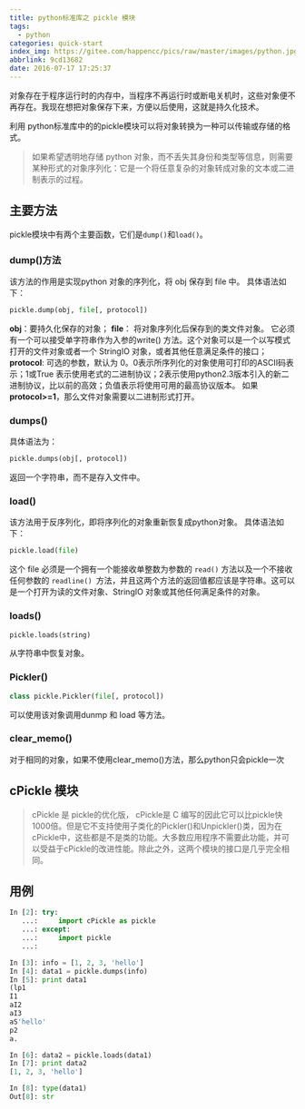 ```yaml
---
title: python标准库之 pickle 模块
tags:
  - python
categories: quick-start
index_img: https://gitee.com/happencc/pics/raw/master/images/python.jpg
abbrlink: 9cd13682
date: 2016-07-17 17:25:37
---
```


对象存在于程序运行时的内存中，当程序不再运行时或断电关机时，这些对象便不再存在。我现在想把对象保存下来，方便以后使用，这就是持久化技术。
<!-- more -->
利用 python标准库中的的pickle模块可以将对象转换为一种可以传输或存储的格式。
> 如果希望透明地存储 python 对象，而不丢失其身份和类型等信息，则需要某种形式的对象序列化：它是一个将任意复杂的对象转成对象的文本或二进制表示的过程。


## 主要方法
pickle模块中有两个主要函数，它们是`dump()`和`load()`。

### dump()方法
该方法的作用是实现python 对象的序列化，将 obj 保存到 file 中。
具体语法如下：

```python
pickle.dump(obj, file[, protocol])
```
**obj**：要持久化保存的对象；
**file**： 将对象序列化后保存到的类文件对象。
它必须有一个可以接受单字符串作为入参的write() 方法。这个对象可以是一个以写模式打开的文件对象或者一个 StringIO 对象，或者其他任意满足条件的接口；
**protocol**: 可选的参数，默认为 0。0表示所序列化的对象使用可打印的ASCII码表示；1或True 表示使用老式的二进制协议；2表示使用python2.3版本引入的新二进制协议，比以前的高效；负值表示将使用可用的最高协议版本。
如果 **protocol>=1**，那么文件对象需要以二进制形式打开。
### dumps()
具体语法为：

```python
pickle.dumps(obj[, protocol])
```
返回一个字符串，而不是存入文件中。

### load()
该方法用于反序列化，即将序列化的对象重新恢复成python对象。
具体语法如下：

```python
pickle.load(file)
```
这个 file 必须是一个拥有一个能接收单整数为参数的 `read()` 方法以及一个不接收任何参数的 `readline() `方法，并且这两个方法的返回值都应该是字符串。这可以是一个打开为读的文件对象、StringIO 对象或其他任何满足条件的对象。

### loads()
```python
pickle.loads(string)
```
从字符串中恢复对象。

### Pickler()
```python
class pickle.Pickler(file[, protocol])
```
可以使用该对象调用dunmp 和 load 等方法。

### clear_memo()
对于相同的对象，如果不使用clear_memo()方法，那么python只会pickle一次
## cPickle 模块
> cPickle 是 pickle的优化版， cPickle是 C 编写的因此它可以比pickle快 1000倍。但是它不支持使用子类化的Pickler()和Unpickler()类，因为在cPickle中，这些都是不是类的功能。大多数应用程序不需要此功能，并可以受益于cPickle的改进性能。除此之外，这两个模块的接口是几乎完全相同。

## 用例

```python
In [2]: try:
   ...:     import cPickle as pickle
   ...: except:
   ...:     import pickle
   ...:

In [3]: info = [1, 2, 3, 'hello']
In [4]: data1 = pickle.dumps(info)
In [5]: print data1
(lp1
I1
aI2
aI3
aS'hello'
p2
a.

In [6]: data2 = pickle.loads(data1)
In [7]: print data2
[1, 2, 3, 'hello']

In [8]: type(data1)
Out[8]: str
```

